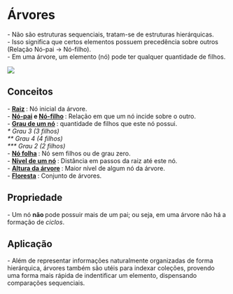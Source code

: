 <h1> Árvores </h1>
<p>
  - Não são estruturas sequenciais, tratam-se de estruturas hierárquicas.
  <br>
  - Isso significa que certos elementos possuem precedência sobre outros (Relação Nó-pai → Nó-filho).
  <br>
  - Em uma árvore, um elemento (nó) pode ter qualquer quantidade de filhos.
</p>
<img src = "https://user-images.githubusercontent.com/59178745/178148242-0769c235-bd74-438c-acad-55d49ba88543.png">
<h2> Conceitos </h2>
<p>
  - <strong> <ins> Raiz</ins> </strong>: Nó inicial da árvore.
  <br>
  - <strong> <ins> Nó-pai</ins> e <ins> Nó-filho</ins> </strong>: Relação em que um nó incide sobre o outro.
  <br>
  - <strong> <ins> Grau de um nó</ins> </strong>: quantidade de filhos que este nó possui.
  <br>
  <em>
    * Grau 3 (3 filhos)
    <br>
    ** Grau 4 (4 filhos)
    <br>
    *** Grau 2 (2 filhos)
  </em>
  <br>
  - <strong> <ins> Nó folha</ins> </strong>: Nó sem filhos ou de grau zero.
  <br>
  - <strong> <ins> Nível de um nó</ins> </strong>: Distância em passos da raiz até este nó.
  <br>
  - <strong> <ins> Altura da árvore</ins> </strong>: Maior nível de algum nó da árvore.
  <br>
  - <strong> <ins> Floresta</ins> </strong>: Conjunto de árvores.
</p>
<h2> Propriedade </h2>
<p>
  - Um nó <strong> não </strong> pode possuir mais de um pai; ou seja, em uma árvore não há a formação de <em> ciclos</em>.
</p>
<h2> Aplicação </h2>
<p>
  - Além de representar informações naturalmente organizadas de forma hierárquica, árvores também são utéis para indexar coleções, provendo uma forma mais rápida de indentificar um elemento, dispensando comparações sequenciais.
</p>
